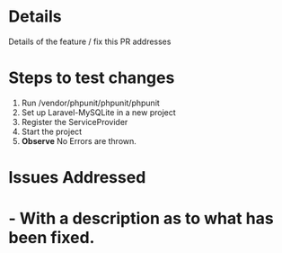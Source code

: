 Details
===
Details of the feature / fix this PR addresses

Steps to test changes
===
1. Run /vendor/phpunit/phpunit/phpunit
1. Set up Laravel-MySQLite in a new project
1. Register the ServiceProvider
1. Start the project
1. **Observe** No Errors are thrown.


Issues Addressed
===
# - With a description as to what has been fixed.
